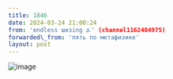 ```yaml
---
title: 1846
date: 2024-03-24 21:00:24
from: 'endless шизing ⍼' (channel1162404975)
forwarded\_from: 'пять по метафизике'
layout: post
---
```


![image](photos/photo_289@24-03-2024_21-00-24.jpg)


